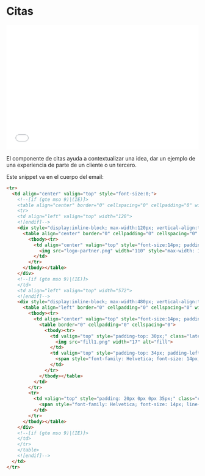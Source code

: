 # Citas

<iframe height="326" style="width: 100%;" scrolling="no" title="Citas" src="//codepen.io/IgnacioRodrigues/embed/aeYgGw/?height=326&theme-id=0&default-tab=result" frameborder="no" allowtransparency="true" allowfullscreen="true">
  See the Pen <a href='https://codepen.io/IgnacioRodrigues/pen/aeYgGw/'>Citas</a> by Ignacio Rodrigues
  (<a href='https://codepen.io/IgnacioRodrigues'>@IgnacioRodrigues</a>) on <a href='https://codepen.io'>CodePen</a>.
</iframe>

El componente de citas ayuda a contextualizar una idea, dar un ejemplo de una experiencia de parte de un cliente o un tercero.

Este snippet va en el cuerpo del email:

```html
<tr>
  <td align="center" valign="top" style="font-size:0;">
    <!--[if (gte mso 9)|(IE)]>
    <table align="center" border="0" cellspacing="0" cellpadding="0" width="600">
    <tr>
    <td align="left" valign="top" width="120">
    <![endif]-->
    <div style="display:inline-block; max-width:120px; vertical-align:top; width:100%;" class="container-partner">
      <table align="center" border="0" cellpadding="0" cellspacing="0" width="100%" class="wrapper">
        <tbody><tr>
          <td align="center" valign="top" style="font-size:14px; padding-top: 90px; padding-bottom: 40px;" class="space-bottom--small space-top--big">
            <img src="logo-partner.png" width="110" style="max-width: 110px; width: 100%;" alt="logo-partner">
          </td>
        </tr>
      </tbody></table>
    </div>
    <!--[if (gte mso 9)|(IE)]>
    </td>
    <td align="left" valign="top" width="572">
    <![endif]-->
    <div style="display:inline-block; max-width:480px; vertical-align:top; width:100%;">
      <table align="left" border="0" cellpadding="0" cellspacing="0" width="100%" style="max-width:480px;" class="wrapper">
        <tbody><tr>
          <td align="center" valign="top" style="font-size:14px; padding-left: 10px;" class="lateral-space">
            <table border="0" cellpadding="0" cellspacing="0">
              <tbody><tr>
                <td valign="top" style="padding-top: 30px;" class="lateral-space--small">
                  <img src="fill1.png" width="17" alt="fill">
                </td>
                <td valign="top" style="padding-top: 34px; padding-left: 6px; text-align: left;" class="content-center space-bottom lateral-space--small">
                  <span style="font-family: Helvetica; font-size: 14px; line-height: 19px; font-style: italic; color: #555845;">Usamos Email Automation para captar nuevos alumnos y mejorar la experiencia del estudiante en la Universidad Kennedy. Automatizamos envíos con información sobre las carreras, vencimiento de cuotas mensuales e invitación a eventos. Doppler nos permite resolver tareas con menos esfuerzo.<img src="fill2.png" width="17" alt="fill" style="margin-left:5px"></span>
                </td>
              </tr>
            </tbody></table>
          </td>
        </tr>
        <tr>
          <td valign="top" style="padding: 20px 0px 0px 35px;" class="content-center lateral-space">
            <span style="font-family: Helvetica; font-size: 14px; line-height: 19px; color: #555845;"><strong>María Ines Ortega</strong><br>Email Marketing Specialist en Nico Leoni</span>
          </td>
        </tr>
      </tbody></table>
    </div>
    <!--[if (gte mso 9)|(IE)]>
    </td>
    </tr>
    </table>
    <![endif]-->
  </td>
</tr>
```
